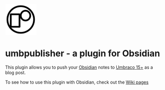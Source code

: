 <img src="assets/umbpublisher-Logo.png" alt="Document Type" width="100px"></img> 
# umbpublisher - a plugin for Obsidian

This plugin allows you to push your [Obsidian](https://obsidian.md/) notes to [Umbraco 15+](https://umbraco.com) as a blog post. 

To see how to use this plugin with Obsidian, check out the [Wiki pages](https://github.com/OwainWilliams/umbpublisher/wiki)
